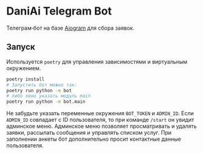 # DaniAi Telegram Bot

Телеграм‑бот на базе [Aiogram](https://github.com/aiogram/aiogram) для сбора заявок.

## Запуск

Используется `poetry` для управления зависимостями и виртуальным окружением.

```bash
poetry install
# Запустить бот можно так:
poetry run python -m bot
# либо явно указать модуль main
poetry run python -m bot.main
```

Не забудьте указать переменные окружения `BOT_TOKEN` и `ADMIN_ID`.
Если `ADMIN_ID` совпадает с ID пользователя, то при команде `/start` он увидит админское меню.
Админское меню позволяет просматривать и удалять заявки, рассылать сообщения и управлять списком услуг.
При заполнении анкеты бот дополнительно просит контактные данные пользователя.
